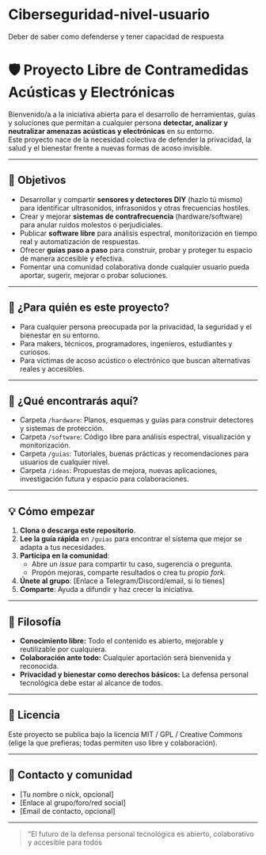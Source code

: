 # Ciberseguridad-nivel-usuario
Deber de saber como defenderse y tener capacidad de respuesta
# 🛡️ Proyecto Libre de Contramedidas Acústicas y Electrónicas

Bienvenido/a a la iniciativa abierta para el desarrollo de herramientas, guías y soluciones que permitan a cualquier persona **detectar, analizar y neutralizar amenazas acústicas y electrónicas** en su entorno.  
Este proyecto nace de la necesidad colectiva de defender la privacidad, la salud y el bienestar frente a nuevas formas de acoso invisible.

---

## 🌟 Objetivos

- Desarrollar y compartir **sensores y detectores DIY** (hazlo tú mismo) para identificar ultrasonidos, infrasonidos y otras frecuencias hostiles.
- Crear y mejorar **sistemas de contrafrecuencia** (hardware/software) para anular ruidos molestos o perjudiciales.
- Publicar **software libre** para análisis espectral, monitorización en tiempo real y automatización de respuestas.
- Ofrecer **guías paso a paso** para construir, probar y proteger tu espacio de manera accesible y efectiva.
- Fomentar una comunidad colaborativa donde cualquier usuario pueda aportar, sugerir, mejorar o probar soluciones.

---

## 🚀 ¿Para quién es este proyecto?

- Para cualquier persona preocupada por la privacidad, la seguridad y el bienestar en su entorno.
- Para makers, técnicos, programadores, ingenieros, estudiantes y curiosos.
- Para víctimas de acoso acústico o electrónico que buscan alternativas reales y accesibles.

---

## 📝 ¿Qué encontrarás aquí?

- Carpeta `/hardware`: Planos, esquemas y guías para construir detectores y sistemas de protección.
- Carpeta `/software`: Código libre para análisis espectral, visualización y monitorización.
- Carpeta `/guias`: Tutoriales, buenas prácticas y recomendaciones para usuarios de cualquier nivel.
- Carpeta `/ideas`: Propuestas de mejora, nuevas aplicaciones, investigación futura y espacio para colaboraciones.

---

## 💡 Cómo empezar

1. **Clona o descarga este repositorio**.
2. **Lee la guía rápida** en `/guias` para encontrar el sistema que mejor se adapta a tus necesidades.
3. **Participa en la comunidad**:  
   - Abre un *issue* para compartir tu caso, sugerencia o pregunta.
   - Propón mejoras, comparte resultados o crea tu propio *fork*.
4. **Únete al grupo**: [Enlace a Telegram/Discord/email, si lo tienes]
5. **Comparte**: Ayuda a difundir y haz crecer la iniciativa.

---

## 🤝 Filosofía

- **Conocimiento libre:** Todo el contenido es abierto, mejorable y reutilizable por cualquiera.
- **Colaboración ante todo:** Cualquier aportación será bienvenida y reconocida.
- **Privacidad y bienestar como derechos básicos:** La defensa personal tecnológica debe estar al alcance de todos.

---

## 📜 Licencia

Este proyecto se publica bajo la licencia MIT / GPL / Creative Commons (elige la que prefieras; todas permiten uso libre y colaboración).

---

## 👤 Contacto y comunidad

- [Tu nombre o nick, opcional]
- [Enlace al grupo/foro/red social]
- [Email de contacto, opcional]

---

> “El futuro de la defensa personal tecnológica es abierto, colaborativo y accesible para todos
